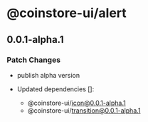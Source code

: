 # @coinstore-ui/alert

## 0.0.1-alpha.1

### Patch Changes

- publish alpha version

- Updated dependencies []:
  - @coinstore-ui/icon@0.0.1-alpha.1
  - @coinstore-ui/transition@0.0.1-alpha.1
